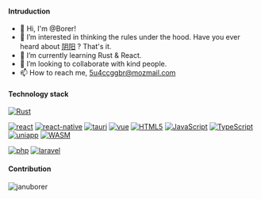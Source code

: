#### Intruduction
- 👋 Hi, I'm @Borer!
- 👀 I’m interested in thinking the rules under the hood. Have you ever heard about [阴阳](https://en.wikipedia.org/wiki/Yin_and_yang) ? That's it.
- 🌱 I’m currently learning Rust & React.
- 💞️ I’m looking to collaborate with kind people.
- 📫 How to reach me, 5u4ccggbr@mozmail.com

<!-- [![januborer](https://github-readme-stats.vercel.app/api?username=januborer)](https://github.com/anuraghazra/github-readme-stats) -->


#### Technology stack
[![Rust](https://img.shields.io/badge/CS-Rust-red)](https://www.rust-lang.org)


[![react](https://img.shields.io/badge/frontend-react-%2337adff)](https://reactjs.org/)
[![react-native](https://img.shields.io/badge/frontend-react--native-%2337adff)](https://reactnative.dev/)
[![tauri](https://img.shields.io/badge/frontend-tauri-%2337adff)](https://tauri.app/)
[![vue](https://img.shields.io/badge/frontend-vue-%2337adff)](https://vuejs.org/)
[![HTML5](https://img.shields.io/badge/frontend-HTML5-%2337adff)](https://html.com/html5/)
[![JavaScript](https://img.shields.io/badge/frontend-JavaScript-%2337adff)](https://www.javascript.com/)
[![TypeScript](https://img.shields.io/badge/frontend-TypeScript-%2337adff)](https://www.typescriptlang.org/)
[![uniapp](https://img.shields.io/badge/frontend-uniapp-%2337adff)](https://uniapp.dcloud.io/)
[![WASM](https://img.shields.io/badge/frontend-WASM-%2337adff)](https://webassembly.org/)


[![php](https://img.shields.io/badge/backend-php-yellogreen)](https://php.net)
[![laravel](https://img.shields.io/badge/backend-laravel-yellogreen)](https://laravel.com)

#### Contribution
![januborer](https://github-readme-stats.vercel.app/api/top-langs?username=januborer&show_icons=true&count_private=true&theme=gotham)
